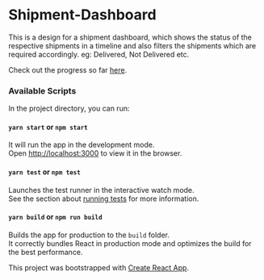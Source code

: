 # Shipment-Dashboard

This is a design for a shipment dashboard, which shows the status of the respective shipments in a timeline and also filters the shipments which are required accordingly. eg: Delivered, Not Delivered etc.

Check out the progress so far [here](http://stale-minister.surge.sh).

### [](https://github.com/devRD/Shipment-Dashboard#available-scripts)Available Scripts

In the project directory, you can run:

#### [](https://github.com/devRD/Shipment-Dashboard#yarn-start)`yarn start` or `npm start`

It will run the app in the development mode.  
Open  [http://localhost:3000](http://localhost:3000/)  to view it in the browser.


#### [](https://github.com/devRD/Shipment-Dashboard#yarn-test)`yarn test` or `npm test`

Launches the test runner in the interactive watch mode.  
See the section about  [running tests](https://facebook.github.io/create-react-app/docs/running-tests)  for more information.

#### [](https://github.com/devRD/Shipment-Dashboard#yarn-build)`yarn build` or `npm run build`

Builds the app for production to the  `build`  folder.  
It correctly bundles React in production mode and optimizes the build for the best performance.


This project was bootstrapped with  [Create React App](https://github.com/facebook/create-react-app).

